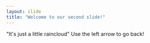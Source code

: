 ```yaml
---
layout: slide
title: "Welcome to our second slide!"
---
```

"It's just a little raincloud"
Use the left arrow to go back!
